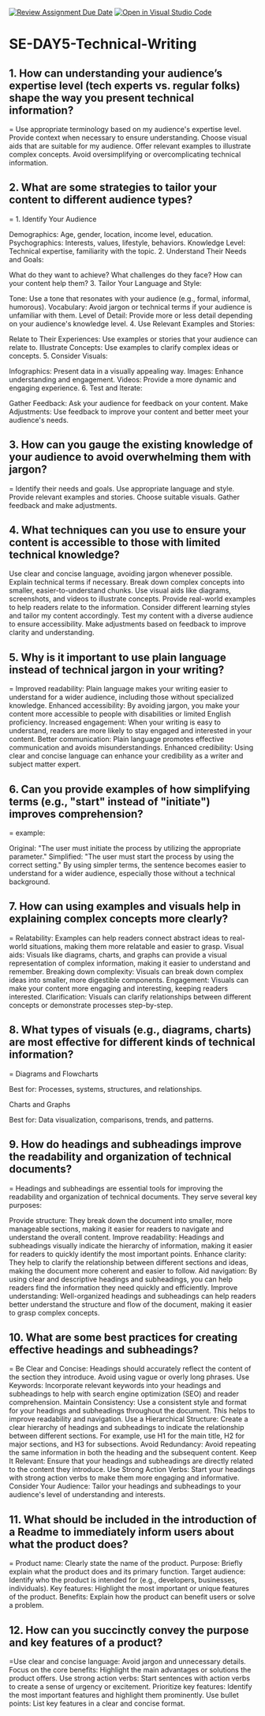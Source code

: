 [![Review Assignment Due Date](https://classroom.github.com/assets/deadline-readme-button-22041afd0340ce965d47ae6ef1cefeee28c7c493a6346c4f15d667ab976d596c.svg)](https://classroom.github.com/a/zsAR-pyY)
[![Open in Visual Studio Code](https://classroom.github.com/assets/open-in-vscode-2e0aaae1b6195c2367325f4f02e2d04e9abb55f0b24a779b69b11b9e10269abc.svg)](https://classroom.github.com/online_ide?assignment_repo_id=15813390&assignment_repo_type=AssignmentRepo)
# SE-DAY5-Technical-Writing
## 1. How can understanding your audience’s expertise level (tech experts vs. regular folks) shape the way you present technical information?
= Use appropriate terminology based on my audience's expertise level.
Provide context when necessary to ensure understanding.
Choose visual aids that are suitable for my audience.
Offer relevant examples to illustrate complex concepts.
Avoid oversimplifying or overcomplicating technical information.
## 2. What are some strategies to tailor your content to different audience types?
= 1. Identify Your Audience

Demographics: Age, gender, location, income level, education.
Psychographics: Interests, values, lifestyle, behaviors.
Knowledge Level: Technical expertise, familiarity with the topic.
2. Understand Their Needs and Goals:

What do they want to achieve?
What challenges do they face?
How can your content help them?
3. Tailor Your Language and Style:

Tone: Use a tone that resonates with your audience (e.g., formal, informal, humorous).
Vocabulary: Avoid jargon or technical terms if your audience is unfamiliar with them.
Level of Detail: Provide more or less detail depending on your audience's knowledge level.
4. Use Relevant Examples and Stories:

Relate to Their Experiences: Use examples or stories that your audience can relate to.
Illustrate Concepts: Use examples to clarify complex ideas or concepts.
5. Consider Visuals:

Infographics: Present data in a visually appealing way.
Images: Enhance understanding and engagement.
Videos: Provide a more dynamic and engaging experience.
6. Test and Iterate:

Gather Feedback: Ask your audience for feedback on your content.
Make Adjustments: Use feedback to improve your content and better meet your audience's needs.
## 3. How can you gauge the existing knowledge of your audience to avoid overwhelming them with jargon?
= Identify their needs and goals.
Use appropriate language and style.
Provide relevant examples and stories.
Choose suitable visuals.
Gather feedback and make adjustments.
## 4. What techniques can you use to ensure your content is accessible to those with limited technical knowledge?
Use clear and concise language, avoiding jargon whenever possible.
Explain technical terms if necessary.
Break down complex concepts into smaller, easier-to-understand chunks.
Use visual aids like diagrams, screenshots, and videos to illustrate concepts.
Provide real-world examples to help readers relate to the information.
Consider different learning styles and tailor my content accordingly.
Test my content with a diverse audience to ensure accessibility.
Make adjustments based on feedback to improve clarity and understanding.

## 5. Why is it important to use plain language instead of technical jargon in your writing?
= Improved readability: Plain language makes your writing easier to understand for a wider audience, including those without specialized knowledge.
Enhanced accessibility: By avoiding jargon, you make your content more accessible to people with disabilities or limited English proficiency.
Increased engagement: When your writing is easy to understand, readers are more likely to stay engaged and interested in your content.
Better communication: Plain language promotes effective communication and avoids misunderstandings.
Enhanced credibility: Using clear and concise language can enhance your credibility as a writer and subject matter expert.

## 6. Can you provide examples of how simplifying terms (e.g., "start" instead of "initiate") improves comprehension?
= example:

Original: "The user must initiate the process by utilizing the appropriate parameter."
Simplified: "The user must start the process by using the correct setting."
By using simpler terms, the sentence becomes easier to understand for a wider audience, especially those without a technical background.
## 7. How can using examples and visuals help in explaining complex concepts more clearly?
=  Relatability: Examples can help readers connect abstract ideas to real-world situations, making them more relatable and easier to grasp.
Visual aids: Visuals like diagrams, charts, and graphs can provide a visual representation of complex information, making it easier to understand and remember.
Breaking down complexity: Visuals can break down complex ideas into smaller, more digestible components.
Engagement: Visuals can make your content more engaging and interesting, keeping readers interested.
Clarification: Visuals can clarify relationships between different concepts or demonstrate processes step-by-step.
## 8. What types of visuals (e.g., diagrams, charts) are most effective for different kinds of technical information?
= Diagrams and Flowcharts

Best for: Processes, systems, structures, and relationships.

Charts and Graphs

Best for: Data visualization, comparisons, trends, and patterns.

## 9. How do headings and subheadings improve the readability and organization of technical documents?
= Headings and subheadings are essential tools for improving the readability and organization of technical documents. They serve several key purposes:

Provide structure: They break down the document into smaller, more manageable sections, making it easier for readers to navigate and understand the overall content.
Improve readability: Headings and subheadings visually indicate the hierarchy of information, making it easier for readers to quickly identify the most important points.
Enhance clarity: They help to clarify the relationship between different sections and ideas, making the document more coherent and easier to follow.
Aid navigation: By using clear and descriptive headings and subheadings, you can help readers find the information they need quickly and efficiently.
Improve understanding: Well-organized headings and subheadings can help readers better understand the structure and flow of the document, making it easier to grasp complex concepts.
## 10. What are some best practices for creating effective headings and subheadings?
= Be Clear and Concise: Headings should accurately reflect the content of the section they introduce. Avoid using vague or overly long phrases.
Use Keywords: Incorporate relevant keywords into your headings and subheadings to help with search engine optimization (SEO) and reader comprehension.
Maintain Consistency: Use a consistent style and format for your headings and subheadings throughout the document. This helps to improve readability and navigation.
Use a Hierarchical Structure: Create a clear hierarchy of headings and subheadings to indicate the relationship between different sections. For example, use H1 for the main title, H2 for major sections, and H3 for subsections.
Avoid Redundancy: Avoid repeating the same information in both the heading and the subsequent content.
Keep It Relevant: Ensure that your headings and subheadings are directly related to the content they introduce.
Use Strong Action Verbs: Start your headings with strong action verbs to make them more engaging and informative.
Consider Your Audience: Tailor your headings and subheadings to your audience's level of understanding and interests.

## 11. What should be included in the introduction of a Readme to immediately inform users about what the product does?
= Product name: Clearly state the name of the product.
Purpose: Briefly explain what the product does and its primary function.
Target audience: Identify who the product is intended for (e.g., developers, businesses, individuals).
Key features: Highlight the most important or unique features of the product.
Benefits: Explain how the product can benefit users or solve a problem.
## 12. How can you succinctly convey the purpose and key features of a product?
=Use clear and concise language: Avoid jargon and unnecessary details.
Focus on the core benefits: Highlight the main advantages or solutions the product offers.
Use strong action verbs: Start sentences with action verbs to create a sense of urgency or excitement.
Prioritize key features: Identify the most important features and highlight them prominently.
Use bullet points: List key features in a clear and concise format.

